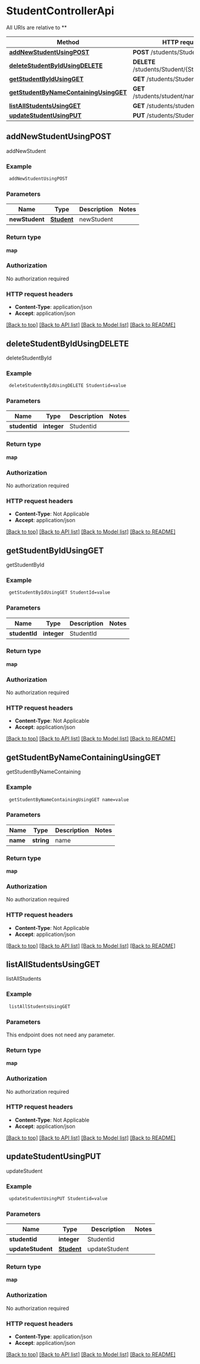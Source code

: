 # StudentControllerApi

All URIs are relative to **

Method | HTTP request | Description
------------- | ------------- | -------------
[**addNewStudentUsingPOST**](StudentControllerApi.md#addNewStudentUsingPOST) | **POST** /students/Student | addNewStudent
[**deleteStudentByIdUsingDELETE**](StudentControllerApi.md#deleteStudentByIdUsingDELETE) | **DELETE** /students/Student/{Studentid} | deleteStudentById
[**getStudentByIdUsingGET**](StudentControllerApi.md#getStudentByIdUsingGET) | **GET** /students/Student/{StudentId} | getStudentById
[**getStudentByNameContainingUsingGET**](StudentControllerApi.md#getStudentByNameContainingUsingGET) | **GET** /students/student/namelike/{name} | getStudentByNameContaining
[**listAllStudentsUsingGET**](StudentControllerApi.md#listAllStudentsUsingGET) | **GET** /students/students | listAllStudents
[**updateStudentUsingPUT**](StudentControllerApi.md#updateStudentUsingPUT) | **PUT** /students/Student/{Studentid} | updateStudent


## **addNewStudentUsingPOST**

addNewStudent

### Example
```bash
 addNewStudentUsingPOST
```

### Parameters

Name | Type | Description  | Notes
------------- | ------------- | ------------- | -------------
 **newStudent** | [**Student**](Student.md) | newStudent |

### Return type

**map**

### Authorization

No authorization required

### HTTP request headers

 - **Content-Type**: application/json
 - **Accept**: application/json

[[Back to top]](#) [[Back to API list]](../README.md#documentation-for-api-endpoints) [[Back to Model list]](../README.md#documentation-for-models) [[Back to README]](../README.md)

## **deleteStudentByIdUsingDELETE**

deleteStudentById

### Example
```bash
 deleteStudentByIdUsingDELETE Studentid=value
```

### Parameters

Name | Type | Description  | Notes
------------- | ------------- | ------------- | -------------
 **studentid** | **integer** | Studentid |

### Return type

**map**

### Authorization

No authorization required

### HTTP request headers

 - **Content-Type**: Not Applicable
 - **Accept**: application/json

[[Back to top]](#) [[Back to API list]](../README.md#documentation-for-api-endpoints) [[Back to Model list]](../README.md#documentation-for-models) [[Back to README]](../README.md)

## **getStudentByIdUsingGET**

getStudentById

### Example
```bash
 getStudentByIdUsingGET StudentId=value
```

### Parameters

Name | Type | Description  | Notes
------------- | ------------- | ------------- | -------------
 **studentId** | **integer** | StudentId |

### Return type

**map**

### Authorization

No authorization required

### HTTP request headers

 - **Content-Type**: Not Applicable
 - **Accept**: application/json

[[Back to top]](#) [[Back to API list]](../README.md#documentation-for-api-endpoints) [[Back to Model list]](../README.md#documentation-for-models) [[Back to README]](../README.md)

## **getStudentByNameContainingUsingGET**

getStudentByNameContaining

### Example
```bash
 getStudentByNameContainingUsingGET name=value
```

### Parameters

Name | Type | Description  | Notes
------------- | ------------- | ------------- | -------------
 **name** | **string** | name |

### Return type

**map**

### Authorization

No authorization required

### HTTP request headers

 - **Content-Type**: Not Applicable
 - **Accept**: application/json

[[Back to top]](#) [[Back to API list]](../README.md#documentation-for-api-endpoints) [[Back to Model list]](../README.md#documentation-for-models) [[Back to README]](../README.md)

## **listAllStudentsUsingGET**

listAllStudents

### Example
```bash
 listAllStudentsUsingGET
```

### Parameters
This endpoint does not need any parameter.

### Return type

**map**

### Authorization

No authorization required

### HTTP request headers

 - **Content-Type**: Not Applicable
 - **Accept**: application/json

[[Back to top]](#) [[Back to API list]](../README.md#documentation-for-api-endpoints) [[Back to Model list]](../README.md#documentation-for-models) [[Back to README]](../README.md)

## **updateStudentUsingPUT**

updateStudent

### Example
```bash
 updateStudentUsingPUT Studentid=value
```

### Parameters

Name | Type | Description  | Notes
------------- | ------------- | ------------- | -------------
 **studentid** | **integer** | Studentid |
 **updateStudent** | [**Student**](Student.md) | updateStudent |

### Return type

**map**

### Authorization

No authorization required

### HTTP request headers

 - **Content-Type**: application/json
 - **Accept**: application/json

[[Back to top]](#) [[Back to API list]](../README.md#documentation-for-api-endpoints) [[Back to Model list]](../README.md#documentation-for-models) [[Back to README]](../README.md)


